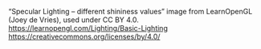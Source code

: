 “Specular Lighting – different shininess values” image from LearnOpenGL (Joey de Vries), used under CC BY 4.0.
https://learnopengl.com/Lighting/Basic-Lighting
https://creativecommons.org/licenses/by/4.0/
